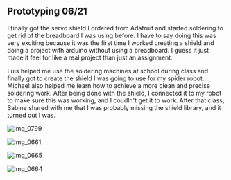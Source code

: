 ## Prototyping 06/21

I finally got the servo shield I ordered from Adafruit and started soldering to get rid of the breadboard I was using before. I have to say doing this was very exciting because it was the first time I worked creating a shield and doing a project with arduino without using a breadboard. I guess it just made it feel for like a real project than just an assignment.

Luis helped me use the soldering machines at school during class and finally got to create the shield I was going to use for my spider robot. Michael also helped me learn how to achieve a more clean and precise soldering work. After being done with the shield, I connected it to my robot to make sure this was working, and I coudln't get it to work. After that class, Sabine shared with me that I was probably missing the shield library, and it turned out I was.

![img_0799](https://user-images.githubusercontent.com/28915361/27552636-fb3b4dae-5a5c-11e7-8796-521da732e20f.JPG)

![img_0661](https://user-images.githubusercontent.com/28915361/27552581-c8f8db2c-5a5c-11e7-9b84-4218c5dd0d17.JPG)

![img_0665](https://user-images.githubusercontent.com/28915361/27552589-d2c5f7d4-5a5c-11e7-9494-be45cfdcc045.JPG)

![img_0664](https://user-images.githubusercontent.com/28915361/27552592-d455f4dc-5a5c-11e7-8da7-b1962bcfa3b5.JPG)
